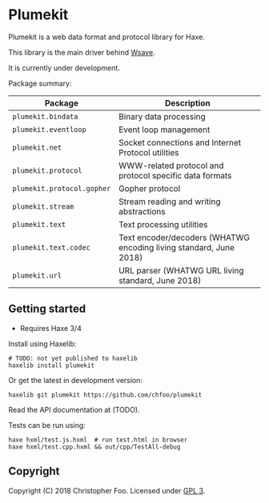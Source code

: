 Plumekit
========

Plumekit is a web data format and protocol library for Haxe.

This library is the main driver behind [Wsave](https://github.com/chfoo/wsave).

It is currently under development.

Package summary:

| Package | Description |
| ------- | ----------- |
| `plumekit.bindata` | Binary data processing |
| `plumekit.eventloop` | Event loop management |
| `plumekit.net` | Socket connections and Internet Protocol utilities |
| `plumekit.protocol` | WWW-related protocol and protocol specific data formats |
| `plumekit.protocol.gopher` | Gopher protocol |
| `plumekit.stream` | Stream reading and writing abstractions |
| `plumekit.text` | Text processing utilities |
| `plumekit.text.codec` | Text encoder/decoders (WHATWG encoding living standard, June 2018) |
| `plumekit.url` | URL parser (WHATWG URL living standard, June 2018) |


Getting started
---------------

* Requires Haxe 3/4

Install using Haxelib:

    # TODO: not yet published to haxelib
    haxelib install plumekit

Or get the latest in development version:

    haxelib git plumekit https://github.com/chfoo/plumekit

Read the API documentation at (TODO).

Tests can be run using:

    haxe hxml/test.js.hxml  # run test.html in browser
    haxe hxml/test.cpp.hxml && out/cpp/TestAll-debug


Copyright
---------

Copyright (C) 2018 Christopher Foo. Licensed under [GPL 3](LICENSE.txt).
